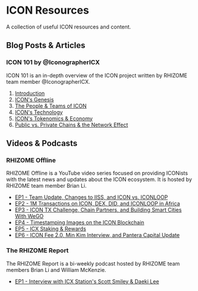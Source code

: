 # ICON Resources
A collection of useful ICON resources and content.

## Blog Posts & Articles
### ICON 101 by @IconographerICX
ICON 101 is an in-depth overview of the ICON project written by RHIZOME team member @IconographerICX.
1. [Introduction](https://rhizomeicx.com/icon-101-introduction/)
2. [ICON's Genesis](https://rhizomeicx.com/icon-101-icons-genesis/)
3. [The People & Teams of ICON](https://rhizomeicx.com/icon-101-the-people-team/)
4. [ICON's Technology](https://rhizomeicx.com/icon-101-icons-technology/)
5. [ICON's Tokenomics & Economy](https://rhizomeicx.com/icon-101-icon-tokenomics-economy/)
6. [Public vs. Private Chains & the Network Effect](https://rhizomeicx.com/icon-101-public-vs-private-chains-the-network-effect/)

## Videos & Podcasts

### RHIZOME Offline
RHIZOME Offline is a YouTube video series focused on providing ICONists with the latest news and updates about the ICON ecosystem. It is hosted by RHIZOME team member Brian Li.
* [EP1 - Team Update, Changes to IISS, and ICON vs. ICONLOOP](https://www.youtube.com/watch?v=0QX7VuqC1xw)
* [EP2 - 1M Transactions on ICON, DEX, DID, and ICONLOOP in Africa](https://www.youtube.com/watch?v=7aRhMneKXWM)
* [EP3 - ICON TX Challenge, Chain Partners, and Building Smart Cities With WeGO](https://www.youtube.com/watch?v=h6wAAOPMcgM)
* [EP4 - Timestamping Images on the ICON Blockchain](https://www.youtube.com/watch?v=AK5r-1gwMN8)
* [EP5 - ICX Staking & Rewards](https://www.youtube.com/watch?v=brHPoABY8sI)
* [EP6 - ICON Fee 2.0, Min Kim Interview, and Pantera Capital Update](https://www.youtube.com/watch?v=luWU9_XhCDI)

### The RHIZOME Report
The RHIZOME Report is a bi-weekly podcast hosted by RHIZOME team members Brian Li and William McKenzie.
* [EP1 - Interview with ICX Station's Scott Smiley & Daeki Lee](https://rhizomeicx.com/the-rhizome-report-episode-1/)
